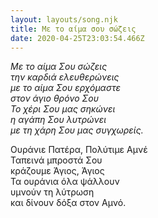 ```yaml
---
layout: layouts/song.njk
title: Με το αίμα σου σώζεις
date: 2020-04-25T23:03:54.466Z
---
```

*Με το αίμα Σου σώζεις\
την καρδιά ελευθερώνεις\
με το αίμα Σου ερχόμαστε\
στον άγιο θρόνο Σου\
Το χέρι Σου μας σηκώνει\
η αγάπη Σου λυτρώνει\
με τη χάρη Σου μας συγχωρείς.*

Ουράνιε Πατέρα, Πολύτιμε Αμνέ\
Ταπεινά μπροστά Σου\
κράζουμε Άγιος, Άγιος\
Τα ουράνια όλα ψάλλουν\
υμνούν τη λύτρωση\
και δίνουν δόξα στον Αμνό.